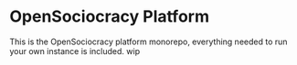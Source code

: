 # OpenSociocracy Platform

This is the OpenSociocracy platform monorepo, everything needed to run your own instance is included.
wip
